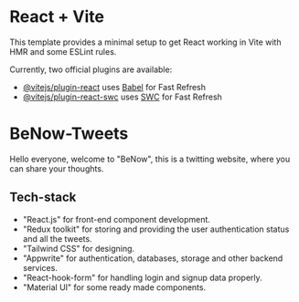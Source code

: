 # React + Vite

This template provides a minimal setup to get React working in Vite with HMR and some ESLint rules.

Currently, two official plugins are available:

- [@vitejs/plugin-react](https://github.com/vitejs/vite-plugin-react/blob/main/packages/plugin-react/README.md) uses [Babel](https://babeljs.io/) for Fast Refresh
- [@vitejs/plugin-react-swc](https://github.com/vitejs/vite-plugin-react-swc) uses [SWC](https://swc.rs/) for Fast Refresh

# BeNow-Tweets

Hello everyone, welcome to "BeNow", this is a twitting website, where you can share your thoughts.

## Tech-stack

- "React.js" for front-end component development.
- "Redux toolkit" for storing and providing the user authentication status and all the tweets.
- "Tailwind CSS" for designing.
- "Appwrite" for authentication, databases, storage and other backend services.
- "React-hook-form" for handling login and signup data properly.
- "Material UI" for some ready made components.
